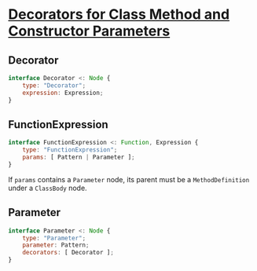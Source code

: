 # [Decorators for Class Method and Constructor Parameters][proposal-class-method-parameter-decorators]

## Decorator

```js
interface Decorator <: Node {
    type: "Decorator";
    expression: Expression;
}
```

## FunctionExpression

```js
interface FunctionExpression <: Function, Expression {
    type: "FunctionExpression";
    params: [ Pattern | Parameter ];
}
```

If `params` contains a `Parameter` node, its parent must be a `MethodDefinition` under a `ClassBody` node.

## Parameter

```js
interface Parameter <: Node {
    type: "Parameter";
    parameter: Pattern;
    decorators: [ Decorator ];
}
```

[proposal-class-method-parameter-decorators]: https://github.com/tc39/proposal-class-method-parameter-decorators